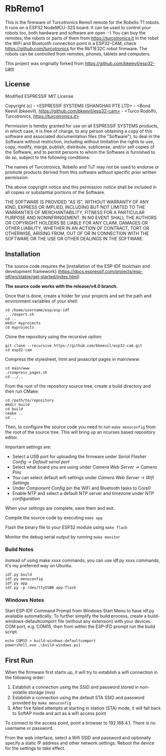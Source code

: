 # RbRemo1

This is the firmware of Turcotronics Remo1 remote for the Robello T1 robots.
It runs on a ESP32 NodeMCU-32S board.
It can be used to control your robots too, both hardware and software are open :-)
You can buy the remotes, the robots or parts of them from https://turcotronics.it
In the robot the WiFi and Bluetooth connection point is a ESP32-CAM,
check https://github.com/turcotronics for the RbT1E32C robot firmware.
The robots can be controlled from remotes, phones, tablets and computers.

This project was originally forked from https://github.com/bkeevil/esp32-cam


## License

 Modified ESPRESSIF MIT License
 
 Copyright (c)	- <ESPRESSIF SYSTEMS (SHANGHAI) PTE LTD>
		- <Bond Keevil (bkeevil), https://github.com/bkeevil/esp32-cam>
		- <Turco Rodolfo, Turcotronics, https://turcotronics.it>
 
 Permission is hereby granted for use on all ESPRESSIF SYSTEMS products, in which case,
 it is free of charge, to any person obtaining a copy of this software and associated
 documentation files (the "Software"), to deal in the Software without restriction, including
 without limitation the rights to use, copy, modify, merge, publish, distribute, sublicense,
 and/or sell copies of the Software, and to permit persons to whom the Software is furnished
 to do so, subject to the following conditions:

 The names of Turcotronics, Robello and TuT may not be used to endorse or promote
 products derived from this software without specific prior written permission.
 
 The above copyright notice and this permission notice shall be included in all copies or
 substantial portions of the Software.
 
 THE SOFTWARE IS PROVIDED "AS IS", WITHOUT WARRANTY OF ANY KIND, EXPRESS OR
 IMPLIED, INCLUDING BUT NOT LIMITED TO THE WARRANTIES OF MERCHANTABILITY, FITNESS
 FOR A PARTICULAR PURPOSE AND NONINFRINGEMENT. IN NO EVENT SHALL THE AUTHORS OR
 COPYRIGHT HOLDERS BE LIABLE FOR ANY CLAIM, DAMAGES OR OTHER LIABILITY, WHETHER
 IN AN ACTION OF CONTRACT, TORT OR OTHERWISE, ARISING FROM, OUT OF OR IN
 CONNECTION WITH THE SOFTWARE OR THE USE OR OTHER DEALINGS IN THE SOFTWARE.


## Installation

The source code requires the [installation of the ESP-IDF toolchain and development framework]
(https://docs.espressif.com/projects/esp-idf/en/stable/get-started/index.html)

**The source code works with the release/v4.0 branch.**

Once that is done, create a folder for your projects and set the path and environment variables of your shell:

```
cd /home/username/esp/esp-idf
. ./export.sh
cd ..
mkdir myprojects
cd myprojects
```

Clone the repository using the recursive option:

```
git clone --recursive https://github.com/bkeevil/esp32-cam.git
cd esp32-cam
```

Compress the stylesheet, html and javascript pages in main/www:

```
cd main/www
./compress_pages.sh
cd ../..
```

From the root of the repository source tree, create a build directory and then run CMake:

```
cd /path/to/repository
mkdir build
cd build
cmake ..
cd ..
```

Then, to configure the source code you need to run `make menuconfig` from the root of the source tree. This will bring up an ncurses based repository editor.

Important settings are:
- Select a USB port for uploading the firmware under *Serial Flasher Config -> Default serial port*
- Select what board you are using under *Camera Web Server -> Camera Pins*
- You can select default wifi settings under *Camera Web Server -> Wifi Settings*
- Under *Component Config* pin the WiFi and Bluetooth tasks to Core0
- Enable NTP and select a default NTP server and timezone under *NTP configuration*

When your settings are complete, save them and exit.

Compile the source code by executing `make app`

Flash the binary file to your ESP32 module using `make flash` 

Monitor the debug serial output by running `make monitor`


### Build Notes

Instead of using make xxxx commands, you can use idf.py xxxx commands, it's my preferred way on Ubuntu.

```
idf.py build
idf.py menuconfig
idf.py app
idf.py -p /dev/ttyUSB0 app-flash
```


### Windows Notes

Start ESP-IDF Command Prompt from Windows Start Menu to have idf.py available automatically.
To further simplify the build process, create a build-windows-defaultcomport file (without any extension) with your devices COM port, e.g. COM15, then from within the ESP-IFD prompt run the build script.
```
echo COM15 > build-windows-defaultcomport
powershell.exe .\build-windows.ps1
```


## First Run

When the firmware first starts up, it will try to establish a wifi connection in the following order:

1. Establish a connection using the SSID and password stored in non-volatile storage (nvs)
2. Establish a connection using the default STA SSID and password provided by `make menuconfig`
3. After five failed attempts at starting in station (STA) mode, it will fall back to SoftAP mode and act as a wifi access point

To connect to the access point, point a browser to 192.168.4.1. There is no username or password.

From the web interface, select a Wifi SSID and password and optionally specify a static IP address and other network settings. Reboot the device for the settings to take effect.

